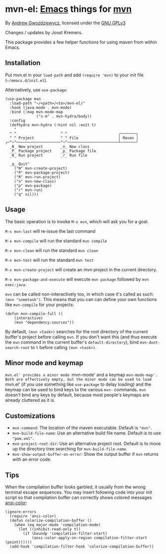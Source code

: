 # mvn-el: [Emacs][0] things for [mvn][1] #

By [Andrew Gwozdziewycz](https://github.com/apg/mvn-el), licensed under the [GNU GPLv3][2]

Changes / updates by Joost Kremers.

This package provides a few helper functions for using maven from within Emacs.


## Installation ##

Put mvn.el in your `load-path` and add `(require 'mvn)` to your init file (`~/emacs.d/init.el`).

Alternatively, use `use-package`:

```
(use-package mvn
  :load-path "~/<path>/<to>/mvn-el/"
  :hook (java-mode . mvn-mode)
  :bind (:map mvn-mode-map
              ("s-m" . mvn-hydra/body))
  :config
  (defhydra mvn-hydra (:hint nil :exit t)
    "
  ^ ^                    ^ ^                       ╭───────┐
  ^ ^ Project            ^ ^ File                  │ Maven │
╭─^─^────────────────────^─^───────────────────────┴───────╯
  _N_ New project        _n_ New class
  _P_ Package project    _p_ Package file
  _R_ Run project        _r_ Run file

  _q_ Quit"
    ("N" mvn-create-project)
    ("P" mvn-package-project)
    ("R" mvn-run-project)
    ("n" mvn-new-class)
    ("p" mvn-package)
    ("r" mvn-run)
    ("q" nil)))
```


## Usage ##

The basic operation is to invoke `M-x mvn`, which will ask you for a goal.

`M-x mvn-last` will re-issue the last command

`M-x mvn-compile` will run the standard `mvn compile`

`M-x mvn-clean` will run the standard `mvn clean`

`M-x mvn-test` will run the standard `mvn test`

`M-x mvn-create-project` will create an mvn project in the current directory.

`M-x mvn-package-and-execute` will execute `mvn package` followed by `mvn exec:java`.

`mvn` can be called non-interactively too, in which case it's called as such: `(mvn "sometask")`. This means that you can can define your own functions like `mvn-compile` for your projects:

    (defun mvn-compile-full ()
        (interactive)
        (mvn "dependency:sources"))
        
By default, `(mvn <task>)` searches for the root directory of the current buffer's project before calling `mvn`. If you don't want this (and thus execute the `mvn` command in the current buffer's `default-directory`), bind `mvn-dont-search-root` to `t` before calling `(mvn <task>)`.


## Minor mode and keymap ##

`mvn.el' provides a minor mode `mvn-mode' and a keymap `mvn-mode-map'. Both are effectively empty, but the minor mode can be used to load `mvn.el' (if you use something like `use-package` to delay loading) and the keymap can be used to bind keys to the various `mvn-` commands. `mvn` doesn't bind any keys by default, because most people's keymaps are already cluttered as it is.


## Customizations ##

- `mvn-command`: The location of the maven executable. Default is `"mvn"`.
- `mvn-build-file-name`: Use an alternative build file name. Default is to use `"pom.xml"`.
- `mvn-project-root-dir`: Use an alternative project root. Default is to move up the directory tree searching for `mvn-build-file-name`.
- `mvn-show-output-buffer-on-error`: Show the output buffer if `mvn` returns with an error code. 


## Tips ##

When the compilation buffer looks garbled, it usually from the wrong terminal escape sequences.  You may insert following code into your init script so that compilation buffer can correctly shows colored messages [ansi-color][4]:

    (ignore-errors
      (require 'ansi-color)
      (defun colorize-compilation-buffer ()
        (when (eq major-mode 'compilation-mode)
          (let ((inhibit-read-only t))
            (if (boundp 'compilation-filter-start)
                (ansi-color-apply-on-region compilation-filter-start (point))))))
      (add-hook 'compilation-filter-hook 'colorize-compilation-buffer))

[0]: http://gnu.org/software/emacs
[1]: http://maven.apache.org
[2]: http://www.gnu.org/licenses/gpl.html
[3]: https://github.com/espenhw/malabar-mode
[4]: http://stackoverflow.com/questions/13397737/ansi-coloring-in-compilation-mode
